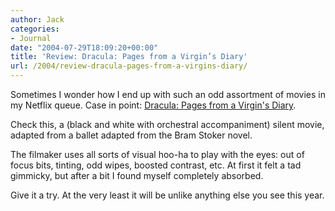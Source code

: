 ```yaml
---
author: Jack
categories:
- Journal
date: "2004-07-29T18:09:20+00:00"
title: 'Review: Dracula: Pages from a Virgin’s Diary'
url: /2004/review-dracula-pages-from-a-virgins-diary/
---
```


Sometimes I wonder how I end up with such an odd assortment of movies in my Netflix queue. Case in point: [Dracula: Pages from a Virgin's Diary][1].

Check this, a (black and white with orchestral accompaniment) silent movie, adapted from a ballet adapted from the Bram Stoker novel.

The filmaker uses all sorts of visual hoo-ha to play with the eyes: out of focus bits, tinting, odd wipes, boosted contrast, etc. At first it felt a tad gimmicky, but after a bit I found myself completely absorbed.

Give it a try. At the very least it will be unlike anything else you see this year.

 [1]: http://www.rottentomatoes.com/m/dracula_pages_from_a_virgins_diary/